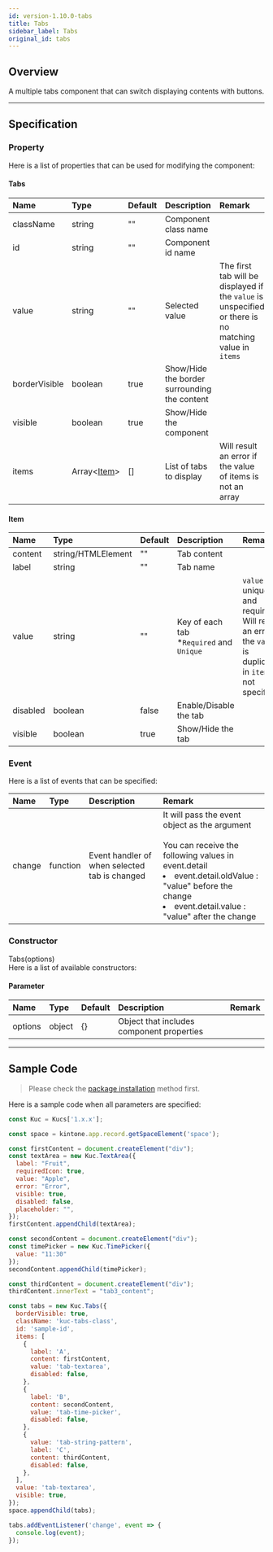 ```yaml
---
id: version-1.10.0-tabs
title: Tabs
sidebar_label: Tabs
original_id: tabs
---
```


## Overview

A multiple tabs component that can switch displaying contents with buttons.

<div class="sample-container" id="tabs">
  <div id="sample-container__components"></div>
</div>
<script src="/js/samples/desktop/tabs.js"></script>

---

## Specification

### Property
Here is a list of properties that can be used for modifying the component:

#### Tabs

| Name   | Type | Default | Description | Remark |
| :--- | :--- | :--- | :--- | :--- |
| className | string | ""  | Component class name | |
| id | string | ""  | Component id name | |
| value | string | ""  | Selected value | The first tab will be displayed if the `value` is unspecified or there is no matching value in `items` |
| borderVisible | boolean | true  | Show/Hide the border surrounding the content | |
| visible | boolean | true | Show/Hide the component | |
| items | Array\<[Item](#item)\> | [] | List of tabs to display | Will result an error if the value of items is not an array |

#### Item

| Name   | Type | Default | Description | Remark |
| :--- | :--- | :--- | :--- | :--- |
| content | string/HTMLElement | "" | Tab content | |
| label | string | "" | Tab name | |
| value | string | "" | Key of each tab<br>*`Required` and `Unique` | `value` is unique and required.<br>Will result an error if the `value` is duplicated in `items` or not specified |
| disabled | boolean | false | Enable/Disable the tab | |
| visible | boolean | true | Show/Hide the tab | |

### Event

Here is a list of events that can be specified:

| Name | Type | Description | Remark |
| :--- | :--- | :--- | :--- |
| change | function | Event handler of when selected tab is changed |  It will pass the event object as the argument<br><br>You can receive the following values in event.detail<br><li>event.detail.oldValue : "value" before the change</li><li>event.detail.value : "value" after the change</li> |

### Constructor

Tabs(options)<br>
Here is a list of available constructors:

#### Parameter

| Name | Type | Default | Description | Remark |
| :--- | :--- | :--- | :--- | :--- |
| options | object | {} | Object that includes component properties | |

---
## Sample Code

> Please check the [package installation](../../getting-started/quick-start.md#installation) method first.

Here is a sample code when all parameters are specified:

```javascript
const Kuc = Kucs['1.x.x'];

const space = kintone.app.record.getSpaceElement('space');

const firstContent = document.createElement("div");
const textArea = new Kuc.TextArea({
  label: "Fruit",
  requiredIcon: true,
  value: "Apple",
  error: "Error",
  visible: true,
  disabled: false,
  placeholder: "",
});
firstContent.appendChild(textArea);

const secondContent = document.createElement("div");
const timePicker = new Kuc.TimePicker({
  value: "11:30"
});
secondContent.appendChild(timePicker);

const thirdContent = document.createElement("div");
thirdContent.innerText = "tab3_content";

const tabs = new Kuc.Tabs({
  borderVisible: true,
  className: 'kuc-tabs-class',
  id: 'sample-id',
  items: [
    {
      label: 'A',
      content: firstContent,
      value: 'tab-textarea',
      disabled: false,
    },
    {
      label: 'B',
      content: secondContent,
      value: 'tab-time-picker',
      disabled: false,
    },
    {
      value: 'tab-string-pattern',
      label: 'C',
      content: thirdContent,
      disabled: false,
    },
  ],
  value: 'tab-textarea',
  visible: true,
});
space.appendChild(tabs);

tabs.addEventListener('change', event => {
  console.log(event);
});
```
